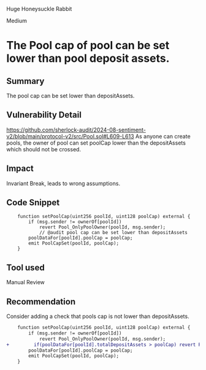Huge Honeysuckle Rabbit

Medium

# The Pool cap of pool can be set lower than pool deposit assets.

## Summary
The pool cap can be set lower than depositAssets.

## Vulnerability Detail
https://github.com/sherlock-audit/2024-08-sentiment-v2/blob/main/protocol-v2/src/Pool.sol#L609-L613
As anyone can create pools, the owner of pool can set poolCap lower than the depositAssets which should not be crossed.


## Impact
Invariant Break, leads to wrong assumptions.

## Code Snippet
```solidity
    function setPoolCap(uint256 poolId, uint128 poolCap) external {
        if (msg.sender != ownerOf[poolId])
            revert Pool_OnlyPoolOwner(poolId, msg.sender);
            // @audit pool cap can be set lower than depositAssets
        poolDataFor[poolId].poolCap = poolCap;
        emit PoolCapSet(poolId, poolCap);
    }
```

## Tool used
Manual Review

## Recommendation
Consider adding a check that pools cap is not lower than depositAssets.
```diff
    function setPoolCap(uint256 poolId, uint128 poolCap) external {
        if (msg.sender != ownerOf[poolId])
            revert Pool_OnlyPoolOwner(poolId, msg.sender);
+         if(poolDataFor[poolId].totalDepositAssets > poolCap) revert Poo_lPoolCapReached();
        poolDataFor[poolId].poolCap = poolCap;
        emit PoolCapSet(poolId, poolCap);
    }

```